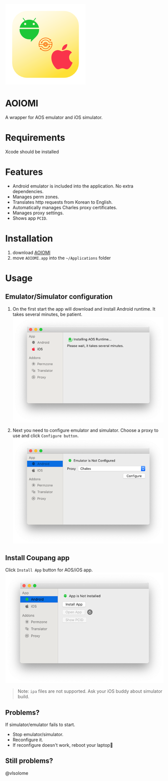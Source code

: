 ![Android Runtime](App/Assets.xcassets/AppIcon.appiconset/128@2x.png)

# AOIOMI
A wrapper for AOS emulator and iOS simulator. 

# Requirements
Xcode should be installed

# Features
- Android emulator is included into the application. No extra dependencies.
- Manages perm zones.
- Translates http requests from Korean to English.
- Automatically manages Charles proxy certificates.
- Manages proxy settings.
- Shows app `PCID`.

# Installation
1. download [AOIOMI](https://coupang-my.sharepoint.com/:u:/p/vlsolome/EQ5UqQTLqo1LqCg6dRaxuBMBQlUy5iWTBt9q2xVcxKA0qw?e=L4ZyfG)
2. move `AOIOMI.app` into the `~/Applications` folder

# Usage

## Emulator/Simulator configuration
1. On the first start the app will download and install Android runtime. It takes several minutes, be patient.
![Android Runtime](screenshots/aos-runtime.png)

2. Next you need to configure emulator and simulator. Choose a proxy to use and click `Configure button`.
![Configure Android](screenshots/configure-aos.png)

## Install Coupang app
Click `Install App` button for AOS/iOS app.
![Install App AOS](screenshots/install-app-aos.png)

>Note: `ipa` files are not supported. Ask your iOS buddy about simulator build.

## Problems?
If simulator/emulator fails to start.
 - Stop emulator/simulator.
 - Reconfigure it.
 - If reconfigure doesn't work, reboot your laptop🥴
 

## Still problems?
@vlsolome
